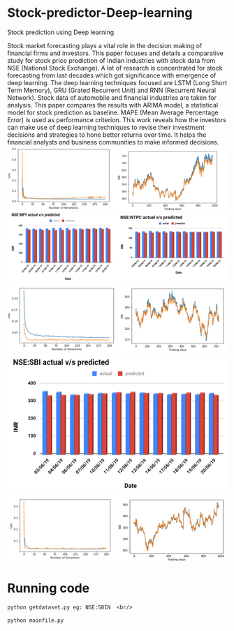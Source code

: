 # Stock-predictor-Deep-learning
Stock prediction using Deep learning <br/>

Stock market forecasting plays a vital role in the
decision making of financial firms and investors. This paper
focuses and details a comparative study for stock price prediction
of Indian industries with stock data from NSE (National Stock
Exchange). A lot of research is concentrated for stock forecasting
from last decades which got significance with emergence of deep
learning. The deep learning techniques focused are LSTM (Long
Short Term Memory), GRU (Grated Recurrent Unit) and RNN
(Recurrent Neural Network). Stock data of automobile and
financial industries are taken for analysis. This paper compares
the results with ARIMA model, a statistical model for stock
prediction as baseline. MAPE (Mean Average Percentage Error)
is used as performance criterion. This work reveals how the
investors can make use of deep learning techniques to revise their
investment decisions and strategies to hone better returns over
time. It helps the financial analysts and business communities to
make informed decisions.
<br/>
![alt text](results/infy_loss_pred.png)
<br/>
![alt text](results/infy_ntpc_bar_graph.png)
<br/>
![alt text](results/ntpc_loss_pred_graph.png)
<br/>
![alt text](results/sbi_bar.PNG)
<br/>
![alt text](results/sbi_loss_pred_graph.png)




# Running code
```
python getdataset.py eg: NSE:SBIN  <br/>
```
```
python mainfile.py
```
